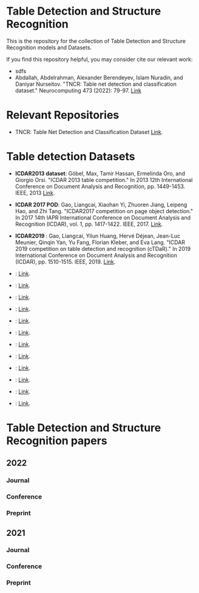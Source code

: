 # Table Detection and Structure Recognition


This is the repository for the collection of Table Detection and Structure Recognition models and Datasets.

If you find this repository helpful, you may consider cite our relevant work:

*  sdfs
*  Abdallah, Abdelrahman, Alexander Berendeyev, Islam Nuradin, and Daniyar Nurseitov. "TNCR: Table net detection and classification dataset." Neurocomputing 473 (2022): 79-97.  [Link](https://www.sciencedirect.com/science/article/pii/S0925231221018142)

# Relevant Repositories
* TNCR: Table Net Detection and Classification Dataset [Link](https://github.com/abdoelsayed2016/TNCR_Dataset).

# Table detection Datasets

* <b> ICDAR2013 dataset</b>: Göbel, Max, Tamir Hassan, Ermelinda Oro, and Giorgio Orsi. "ICDAR 2013 table competition." In 2013 12th International Conference on Document Analysis and Recognition, pp. 1449-1453. IEEE, 2013 [Link](https://ieeexplore.ieee.org/abstract/document/6628853).

* <b> ICDAR 2017 POD</b>: Gao, Liangcai, Xiaohan Yi, Zhuoren Jiang, Leipeng Hao, and Zhi Tang. "ICDAR2017 competition on page object detection." In 2017 14th IAPR International Conference on Document Analysis and Recognition (ICDAR), vol. 1, pp. 1417-1422. IEEE, 2017. [Link](https://ieeexplore.ieee.org/abstract/document/8270162).

* <b> ICDAR2019 </b>: Gao, Liangcai, Yilun Huang, Hervé Déjean, Jean-Luc Meunier, Qinqin Yan, Yu Fang, Florian Kleber, and Eva Lang. "ICDAR 2019 competition on table detection and recognition (cTDaR)." In 2019 International Conference on Document Analysis and Recognition (ICDAR), pp. 1510-1515. IEEE, 2019.  [Link](https://ieeexplore.ieee.org/abstract/document/8978120).
* <b>  </b>:  [Link]().
* <b>  </b>:  [Link]().
* <b>  </b>:  [Link]().
* <b>  </b>:  [Link]().
* <b>  </b>:  [Link]().
* <b>  </b>:  [Link]().
* <b>  </b>:  [Link]().
* <b>  </b>:  [Link]().
* <b>  </b>:  [Link]().
* <b>  </b>:  [Link]().
* <b>  </b>:  [Link]().
* <b>  </b>:  [Link]().

# Table Detection and Structure Recognition papers
## 2022
### Journal
### Conference
### Preprint


## 2021
### Journal
### Conference
### Preprint
